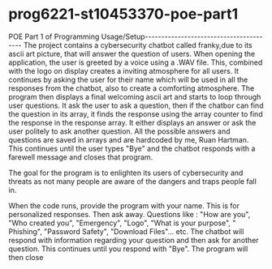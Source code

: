 # prog6221-st10453370-poe-part1
POE Part 1 of Programming
Usage/Setup----------------------------------------
The project contains a cybersecurity chatbot called franky,due to its ascii art picture, that will answer the question of users. When opening the application, the user is greeted by a voice using a .WAV file. This, combined with the logo on display creates a inviting atmosphere for all users. It continues by asking the user for their name which will be used in all the responses from the chatbot, also to create a comforting atmosphere. The program then displays a final welcoming ascii art and starts to loop through user questions. It ask the user to ask a question, then if the chatbor can find the question in its array, it finds the response using the array counter to find the response in the response array. It either displays an answer or ask the user politely to ask another question. All the possible answers and questions are saved in arrays and are hardcoded by me, Ruan Hartman. This continues until the user types "Bye" and the chatbot responds with a farewell message and closes that program.

The goal for the program is to enlighten its users of cybersecurity and threats as not many people are aware of the dangers and traps people fall in.

When the code runs, provide the program with your name. This is for personalized responses. Then ask away. Questions like : "How are you", "Who created you", "Emergency", "Logo", "What is your purpose", " Phishing", "Password Safety", "Download Files"... etc. The chatbot will respond with information regarding your question and then ask for another question. This continues until you respond with "Bye". The program will then close



